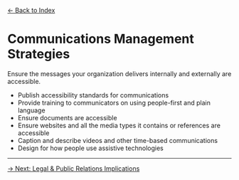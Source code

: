 [&larr; Back to Index](../index.md)

# Communications Management Strategies

Ensure the messages your organization delivers internally and externally are accessible.

* Publish accessibility standards for communications
* Provide training to communicators on using people-first and plain language
* Ensure documents are accessible
* Ensure websites and all the media types it contains or references are accessible
* Caption and describe videos and other time-based communications
* Design for how people use assistive technologies

--- 

[&rarr; Next: Legal & Public Relations Implications](9-legal-and-public-relations-implications.md)
